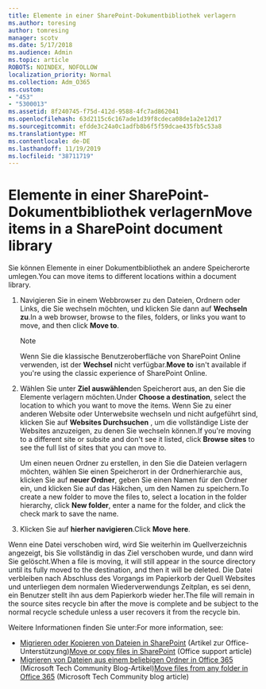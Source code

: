 ```yaml
---
title: Elemente in einer SharePoint-Dokumentbibliothek verlagern
ms.author: toresing
author: tomresing
manager: scotv
ms.date: 5/17/2018
ms.audience: Admin
ms.topic: article
ROBOTS: NOINDEX, NOFOLLOW
localization_priority: Normal
ms.collection: Adm_O365
ms.custom:
- "453"
- "5300013"
ms.assetid: 8f240745-f75d-412d-9588-4fc7ad862041
ms.openlocfilehash: 63d2115c6c167ade1d39f8cdeca08de1a2e12d17
ms.sourcegitcommit: efdde3c24a0c1adfb8b6f5f59dcae435fb5c53a8
ms.translationtype: MT
ms.contentlocale: de-DE
ms.lasthandoff: 11/19/2019
ms.locfileid: "38711719"
---
```

# <a name="move-items-in-a-sharepoint-document-library"></a><span data-ttu-id="25c2b-102">Elemente in einer SharePoint-Dokumentbibliothek verlagern</span><span class="sxs-lookup"><span data-stu-id="25c2b-102">Move items in a SharePoint document library</span></span>

<span data-ttu-id="25c2b-103">Sie können Elemente in einer Dokumentbibliothek an andere Speicherorte umlegen.</span><span class="sxs-lookup"><span data-stu-id="25c2b-103">You can move items to different locations within a document library.</span></span>
  
1. <span data-ttu-id="25c2b-104">Navigieren Sie in einem Webbrowser zu den Dateien, Ordnern oder Links, die Sie wechseln möchten, und klicken Sie dann auf **Wechseln zu**.</span><span class="sxs-lookup"><span data-stu-id="25c2b-104">In a web browser, browse to the files, folders, or links you want to move, and then click **Move to**.</span></span>

    > [!NOTE]
    > <span data-ttu-id="25c2b-105">Wenn Sie die klassische Benutzeroberfläche von SharePoint Online verwenden, ist der **Wechsel** nicht verfügbar.</span><span class="sxs-lookup"><span data-stu-id="25c2b-105">**Move to** isn't available if you're using the classic experience of SharePoint Online.</span></span>
  
2. <span data-ttu-id="25c2b-106">Wählen Sie unter **Ziel auswählen**den Speicherort aus, an den Sie die Elemente verlagern möchten.</span><span class="sxs-lookup"><span data-stu-id="25c2b-106">Under **Choose a destination**, select the location to which you want to move the items.</span></span> <span data-ttu-id="25c2b-107">Wenn Sie zu einer anderen Website oder Unterwebsite wechseln und nicht aufgeführt sind, klicken Sie auf **Websites Durchsuchen** , um die vollständige Liste der Websites anzuzeigen, zu denen Sie wechseln können.</span><span class="sxs-lookup"><span data-stu-id="25c2b-107">If you're moving to a different site or subsite and don't see it listed, click **Browse sites** to see the full list of sites that you can move to.</span></span>

    <span data-ttu-id="25c2b-108">Um einen neuen Ordner zu erstellen, in den Sie die Dateien verlagern möchten, wählen Sie einen Speicherort in der Ordnerhierarchie aus, klicken Sie auf **neuer Ordner**, geben Sie einen Namen für den Ordner ein, und klicken Sie auf das Häkchen, um den Namen zu speichern.</span><span class="sxs-lookup"><span data-stu-id="25c2b-108">To create a new folder to move the files to, select a location in the folder hierarchy, click **New folder**, enter a name for the folder, and click the check mark to save the name.</span></span>

3. <span data-ttu-id="25c2b-109">Klicken Sie auf **hierher navigieren**.</span><span class="sxs-lookup"><span data-stu-id="25c2b-109">Click **Move here**.</span></span>

 <span data-ttu-id="25c2b-110">Wenn eine Datei verschoben wird, wird Sie weiterhin im Quellverzeichnis angezeigt, bis Sie vollständig in das Ziel verschoben wurde, und dann wird Sie gelöscht.</span><span class="sxs-lookup"><span data-stu-id="25c2b-110">When a file is moving, it will still appear in the source directory until its fully moved to the destination, and then it will be deleted.</span></span> <span data-ttu-id="25c2b-111">Die Datei verbleiben nach Abschluss des Vorgangs im Papierkorb der Quell Websites und unterliegen dem normalen Wiederverwendungs Zeitplan, es sei denn, ein Benutzer stellt ihn aus dem Papierkorb wieder her.</span><span class="sxs-lookup"><span data-stu-id="25c2b-111">The file will remain in the source sites recycle bin after the move is complete and be subject to the normal recycle schedule unless a user recovers it from the recycle bin.</span></span>

<span data-ttu-id="25c2b-112">Weitere Informationen finden Sie unter:</span><span class="sxs-lookup"><span data-stu-id="25c2b-112">For more information, see:</span></span>

 - <span data-ttu-id="25c2b-113">[Migrieren oder Kopieren von Dateien in SharePoint](https://support.office.com/article/move-or-copy-files-in-sharepoint-00e2f483-4df3-46be-a861-1f5f0c1a87bc) (Artikel zur Office-Unterstützung)</span><span class="sxs-lookup"><span data-stu-id="25c2b-113">[Move or copy files in SharePoint](https://support.office.com/article/move-or-copy-files-in-sharepoint-00e2f483-4df3-46be-a861-1f5f0c1a87bc) (Office support article)</span></span>
 - <span data-ttu-id="25c2b-114">[Migrieren von Dateien aus einem beliebigen Ordner in Office 365](https://techcommunity.microsoft.com/t5/Microsoft-SharePoint-Blog/Now-move-files-anywhere-in-Office-365-SharePoint-and-OneDrive/ba-p/146973) (Microsoft Tech Community Blog-Artikel)</span><span class="sxs-lookup"><span data-stu-id="25c2b-114">[Move files from any folder in Office 365](https://techcommunity.microsoft.com/t5/Microsoft-SharePoint-Blog/Now-move-files-anywhere-in-Office-365-SharePoint-and-OneDrive/ba-p/146973) (Microsoft Tech Community blog article)</span></span> 